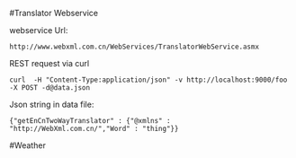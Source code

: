 
#Translator Webservice

webservice Url:
```$xslt
http://www.webxml.com.cn/WebServices/TranslatorWebService.asmx
```
REST request via curl
```$xslt
curl  -H "Content-Type:application/json" -v http://localhost:9000/foo -X POST -d@data.json
```

Json string in data file:
```$xslt
{"getEnCnTwoWayTranslator" : {"@xmlns" : "http://WebXml.com.cn/","Word" : "thing"}}
```


#Weather 